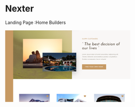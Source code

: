# Nexter
 Landing Page :Home Builders
<br/>
<br/>
<img width="80%" src="https://github.com/donjosemathew/nexter/blob/master/Screenshot%202023-02-04%20123200.png?raw=true" />
